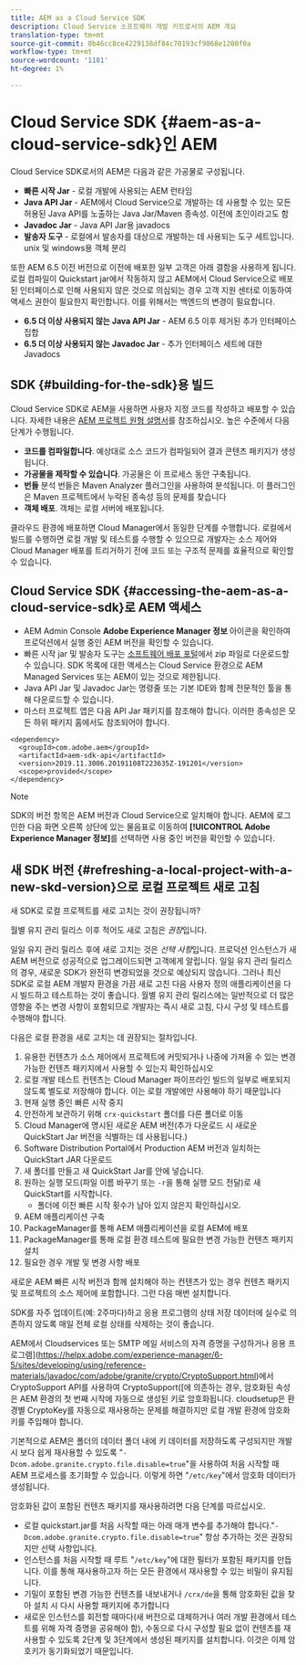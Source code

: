 ```yaml
---
title: AEM as a Cloud Service SDK
description: Cloud Service 소프트웨어 개발 키트로서의 AEM 개요
translation-type: tm+mt
source-git-commit: 0b46cc8ce4229138df84c70193cf9068e1200f0a
workflow-type: tm+mt
source-wordcount: '1181'
ht-degree: 1%

---
```



# Cloud Service SDK {#aem-as-a-cloud-service-sdk}인 AEM

Cloud Service SDK로서의 AEM은 다음과 같은 가공물로 구성됩니다.

* **빠른 시작 Jar**  - 로컬 개발에 사용되는 AEM 런타임
* **Java API Jar**  - AEM에서 Cloud Service으로 개발하는 데 사용할 수 있는 모든 허용된 Java API를 노출하는 Java Jar/Maven 종속성. 이전에 초인이라고도 함
* **Javadoc Jar**  - Java API Jar용 javadocs
* **발송자 도구**  - 로컬에서 발송자를 대상으로 개발하는 데 사용되는 도구 세트입니다. unix 및 windows용 객체 분리

또한 AEM 6.5 이전 버전으로 이전에 배포한 일부 고객은 아래 결함을 사용하게 됩니다. 로컬 컴파일이 Quickstart jar에서 작동하지 않고 AEM에서 Cloud Service으로 배포된 인터페이스로 인해 사용되지 않은 것으로 의심되는 경우 고객 지원 센터로 이동하여 액세스 권한이 필요한지 확인합니다. 이를 위해서는 백엔드의 변경이 필요합니다.

* **6.5 더 이상 사용되지 않는 Java API Jar**  - AEM 6.5 이후 제거된 추가 인터페이스 집합
* **6.5 더 이상 사용되지 않는 Javadoc Jar**  - 추가 인터페이스 세트에 대한 Javadocs

## SDK {#building-for-the-sdk}용 빌드

Cloud Service SDK로 AEM을 사용하면 사용자 지정 코드를 작성하고 배포할 수 있습니다. 자세한 내용은 [AEM 프로젝트 원형 설명서](https://experienceleague.adobe.com/docs/experience-manager-core-components/using/developing/archetype/using.html?lang=en)를 참조하십시오. 높은 수준에서 다음 단계가 수행됩니다.

* **코드를 컴파일합니다**. 예상대로 소스 코드가 컴파일되어 결과 콘텐츠 패키지가 생성됩니다.
* **가공물을 제작할 수 있습니다**. 가공물은 이 프로세스 동안 구축됩니다.
* **번들** 분석 번들은 Maven Analyzer 플러그인을 사용하여 분석됩니다. 이 플러그인은 Maven 프로젝트에서 누락된 종속성 등의 문제를 찾습니다
* **객체 배포**. 객체는 로컬 서버에 배포됩니다.

클라우드 환경에 배포하면 Cloud Manager에서 동일한 단계를 수행합니다. 로컬에서 빌드를 수행하면 로컬 개발 및 테스트를 수행할 수 있으므로 개발자는 소스 제어와 Cloud Manager 배포를 트리거하기 전에 코드 또는 구조적 문제를 효율적으로 확인할 수 있습니다.

## Cloud Service SDK {#accessing-the-aem-as-a-cloud-service-sdk}로 AEM 액세스

* AEM Admin Console **Adobe Experience Manager 정보** 아이콘을 확인하여 프로덕션에서 실행 중인 AEM 버전을 확인할 수 있습니다.
* 빠른 시작 jar 및 발송자 도구는 [소프트웨어 배포 포털](https://experience.adobe.com/#/downloads/content/software-distribution/en/aemcloud.html)에서 zip 파일로 다운로드할 수 있습니다. SDK 목록에 대한 액세스는 Cloud Service 환경으로 AEM Managed Services 또는 AEM이 있는 것으로 제한됩니다.
* Java API Jar 및 Javadoc Jar는 명령줄 또는 기본 IDE와 함께 전문적인 툴을 통해 다운로드할 수 있습니다.
* 마스터 프로젝트 앱은 다음 API Jar 패키지를 참조해야 합니다. 이러한 종속성은 모든 하위 패키지 홈에서도 참조되어야 합니다.

```
<dependency>
  <groupId>com.adobe.aem</groupId>
  <artifactId>aem-sdk-api</artifactId>
  <version>2019.11.3006.20191108T223635Z-191201</version>
  <scope>provided</scope>
</dependency>
```

>[!NOTE]
>
>SDK의 버전 항목은 AEM 버전과 Cloud Service으로 일치해야 합니다. AEM에 로그인한 다음 화면 오른쪽 상단에 있는 물음표로 이동하여 **[!UICONTROL Adobe Experience Manager 정보]**&#x200B;를 선택하면 사용 중인 버전을 확인할 수 있습니다.


## 새 SDK 버전 {#refreshing-a-local-project-with-a-new-skd-version}으로 로컬 프로젝트 새로 고침

새 SDK로 로컬 프로젝트를 새로 고치는 것이 권장됩니까?

월별 유지 관리 릴리스 이후 적어도 새로 고침은 *권장*&#x200B;입니다.

일일 유지 관리 릴리스 후에 새로 고치는 것은 *선택 사항*&#x200B;입니다. 프로덕션 인스턴스가 새 AEM 버전으로 성공적으로 업그레이드되면 고객에게 알립니다. 일일 유지 관리 릴리스의 경우, 새로운 SDK가 완전히 변경되었을 것으로 예상되지 않습니다. 그러나 최신 SDK로 로컬 AEM 개발자 환경을 가끔 새로 고친 다음 사용자 정의 애플리케이션을 다시 빌드하고 테스트하는 것이 좋습니다. 월별 유지 관리 릴리스에는 일반적으로 더 많은 영향을 주는 변경 사항이 포함되므로 개발자는 즉시 새로 고침, 다시 구성 및 테스트를 수행해야 합니다.

다음은 로컬 환경을 새로 고치는 데 권장되는 절차입니다.

1. 유용한 컨텐츠가 소스 제어에서 프로젝트에 커밋되거나 나중에 가져올 수 있는 변경 가능한 컨텐츠 패키지에서 사용할 수 있는지 확인하십시오
1. 로컬 개발 테스트 컨텐츠는 Cloud Manager 파이프라인 빌드의 일부로 배포되지 않도록 별도로 저장해야 합니다. 이는 로컬 개발에만 사용해야 하기 때문입니다
1. 현재 실행 중인 빠른 시작 중지
1. 안전하게 보관하기 위해 `crx-quickstart` 폴더를 다른 폴더로 이동
1. Cloud Manager에 명시된 새로운 AEM 버전(추가 다운로드 시 새로운 QuickStart Jar 버전을 식별하는 데 사용됩니다.)
1. Software Distribution Portal에서 Production AEM 버전과 일치하는 QuickStart JAR 다운로드
1. 새 폴더를 만들고 새 QuickStart Jar를 안에 넣습니다.
1. 원하는 실행 모드(파일 이름 바꾸기 또는 `-r`을 통해 실행 모드 전달)로 새 QuickStart를 시작합니다.
   * 폴더에 이전 빠른 시작 횟수가 남아 있지 않은지 확인하십시오.
1. AEM 애플리케이션 구축
1. PackageManager를 통해 AEM 애플리케이션을 로컬 AEM에 배포
1. PackageManager를 통해 로컬 환경 테스트에 필요한 변경 가능한 컨텐츠 패키지 설치
1. 필요한 경우 개발 및 변경 사항 배포

새로운 AEM 빠른 시작 버전과 함께 설치해야 하는 컨텐츠가 있는 경우 컨텐츠 패키지 및 프로젝트의 소스 제어에 포함합니다. 그런 다음 매번 설치합니다.

SDK를 자주 업데이트(예: 2주마다)하고 응용 프로그램의 상태 저장 데이터에 실수로 의존하지 않도록 매일 전체 로컬 상태를 삭제하는 것이 좋습니다.

AEM에서 Cloudservices 또는 SMTP 메일 서비스의 자격 증명을 구성하거나 응용 프로그램](https://helpx.adobe.com/experience-manager/6-5/sites/developing/using/reference-materials/javadoc/com/adobe/granite/crypto/CryptoSupport.html)에서 CryptoSupport API를 사용하여 CryptoSupport([에 의존하는 경우, 암호화된 속성은 AEM 환경의 첫 번째 시작에 자동으로 생성된 키로 암호화됩니다. cloudsetup은 환경별 CryptoKey를 자동으로 재사용하는 문제를 해결하지만 로컬 개발 환경에 암호화 키를 주입해야 합니다.

기본적으로 AEM은 폴더의 데이터 폴더 내에 키 데이터를 저장하도록 구성되지만 개발 시 보다 쉽게 재사용할 수 있도록 &quot;`-Dcom.adobe.granite.crypto.file.disable=true`&quot;을 사용하여 처음 시작할 때 AEM 프로세스를 초기화할 수 있습니다. 이렇게 하면 &quot;`/etc/key`&quot;에서 암호화 데이터가 생성됩니다.

암호화된 값이 포함된 컨텐츠 패키지를 재사용하려면 다음 단계를 따르십시오.

* 로컬 quickstart.jar를 처음 시작할 때는 아래 매개 변수를 추가해야 합니다.&quot;`-Dcom.adobe.granite.crypto.file.disable=true`&quot; 항상 추가하는 것은 권장되지만 선택 사항입니다.
* 인스턴스를 처음 시작할 때 루트 &quot;`/etc/key`&quot;에 대한 필터가 포함된 패키지를 만듭니다. 이를 통해 재사용하고자 하는 모든 환경에서 재사용할 수 있는 비밀이 유지됩니다.
* 기밀이 포함된 변경 가능한 컨텐츠를 내보내거나 `/crx/de`을 통해 암호화된 값을 찾아 설치 시 다시 사용할 패키지에 추가합니다
* 새로운 인스턴스를 회전할 때마다(새 버전으로 대체하거나 여러 개발 환경에서 테스트를 위해 자격 증명을 공유해야 함), 수동으로 다시 구성할 필요 없이 컨텐츠를 재사용할 수 있도록 2단계 및 3단계에서 생성된 패키지를 설치합니다. 이것은 이제 암호키가 동기화되었기 때문입니다.
